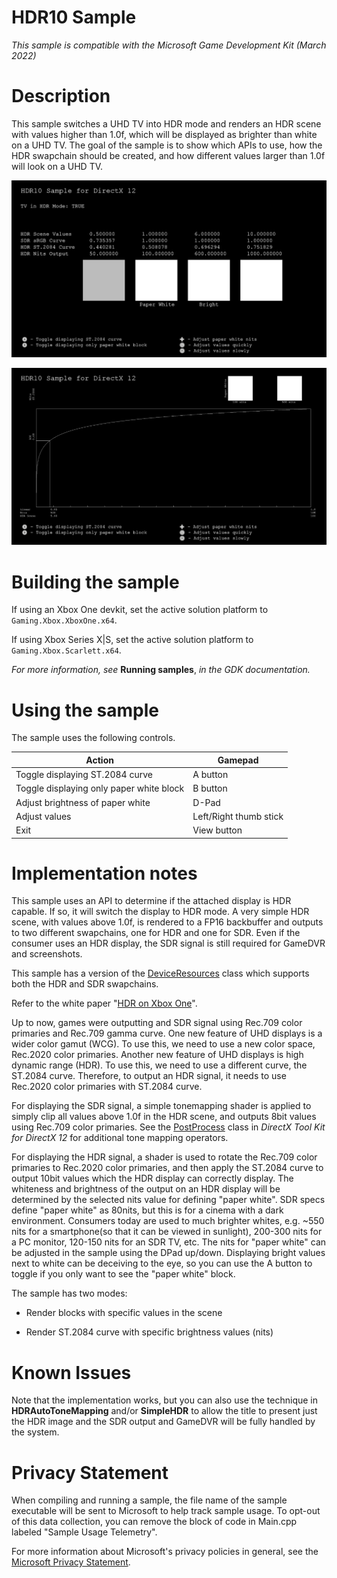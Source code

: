 # HDR10 Sample

*This sample is compatible with the Microsoft Game Development Kit (March 2022)*

# Description

This sample switches a UHD TV into HDR mode and renders an HDR scene
with values higher than 1.0f, which will be displayed as brighter than
white on a UHD TV. The goal of the sample is to show which APIs to use,
how the HDR swapchain should be created, and how different values larger
than 1.0f will look on a UHD TV.

![A picture containing timeline Description automatically generated](./media/image1.png)

![Text Description automatically generated](./media/image2.png)

# Building the sample

If using an Xbox One devkit, set the active solution platform to `Gaming.Xbox.XboxOne.x64`.

If using Xbox Series X|S, set the active solution platform to `Gaming.Xbox.Scarlett.x64`.

*For more information, see* __Running samples__, *in the GDK documentation.*

# Using the sample

The sample uses the following controls.

| Action                                         |  Gamepad             |
|------------------------------------------------|---------------------|
| Toggle displaying ST.2084 curve                |  A button            |
| Toggle displaying only paper white block       |  B button            |
| Adjust brightness of paper white               |  D-Pad               |
| Adjust values  |  Left/Right thumb stick               |
| Exit                                           |  View button         |

# Implementation notes

This sample uses an API to determine if the attached display is HDR
capable. If so, it will switch the display to HDR mode. A very simple
HDR scene, with values above 1.0f, is rendered to a FP16 backbuffer and
outputs to two different swapchains, one for HDR and one for SDR. Even
if the consumer uses an HDR display, the SDR signal is still required
for GameDVR and screenshots.

This sample has a version of the
[DeviceResources](https://github.com/Microsoft/DirectXTK12/wiki/DeviceResources)
class which supports both the HDR and SDR swapchains.

Refer to the white paper "[HDR on Xbox
One](http://aka.ms/hdr-on-xbox-one)".

Up to now, games were outputting and SDR signal using Rec.709 color
primaries and Rec.709 gamma curve. One new feature of UHD displays is a
wider color gamut (WCG). To use this, we need to use a new color space,
Rec.2020 color primaries. Another new feature of UHD displays is high
dynamic range (HDR). To use this, we need to use a different curve, the
ST.2084 curve. Therefore, to output an HDR signal, it needs to use
Rec.2020 color primaries with ST.2084 curve.

For displaying the SDR signal, a simple tonemapping shader is applied to
simply clip all values above 1.0f in the HDR scene, and outputs 8bit
values using Rec.709 color primaries. See the
[PostProcess](https://github.com/Microsoft/DirectXTK12/wiki/PostProcess)
class in *DirectX Tool Kit for DirectX 12* for additional tone mapping
operators.

For displaying the HDR signal, a shader is used to rotate the Rec.709
color primaries to Rec.2020 color primaries, and then apply the ST.2084
curve to output 10bit values which the HDR display can correctly
display. The whiteness and brightness of the output on an HDR display
will be determined by the selected nits value for defining "paper
white". SDR specs define "paper white" as 80nits, but this is for a
cinema with a dark environment. Consumers today are used to much
brighter whites, e.g. \~550 nits for a smartphone(so that it can be
viewed in sunlight), 200-300 nits for a PC monitor, 120-150 nits for an
SDR TV, etc. The nits for "paper white" can be adjusted in the sample
using the DPad up/down. Displaying bright values next to white can be
deceiving to the eye, so you can use the A button to toggle if you only
want to see the "paper white" block.

The sample has two modes:

-   Render blocks with specific values in the scene

-   Render ST.2084 curve with specific brightness values (nits)

# Known Issues

Note that the implementation works, but you can also use the technique
in **HDRAutoToneMapping** and/or **SimpleHDR** to allow the title to
present just the HDR image and the SDR output and GameDVR will be fully
handled by the system.

# Privacy Statement

When compiling and running a sample, the file name of the sample
executable will be sent to Microsoft to help track sample usage. To
opt-out of this data collection, you can remove the block of code in
Main.cpp labeled "Sample Usage Telemetry".

For more information about Microsoft's privacy policies in general, see
the [Microsoft Privacy
Statement](https://privacy.microsoft.com/en-us/privacystatement/).
